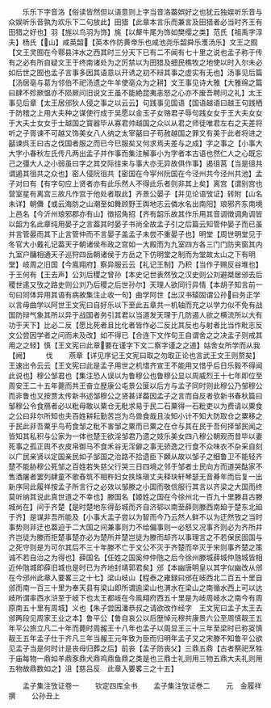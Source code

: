 <!-- { "loadSidebar": true } -->
　　乐乐下字音洛【俗读皆然但以语意则上字当音洛葢娯好之也犹云独娱听乐音与众娱听乐音孰为欢乐下二句放此】田猎【此章本言乐而兼言及田猎者必当时齐王有田猎之好也】羽【旌以鸟羽为饰】旄【以犛牛尾为饰如樊缨之类】范氏【祖禹字淳夫】杨氏【山】咸英韶【英本作防黄帝乐也咸池尧乐韶舜乐濩汤乐】文王之囿【文王灵囿在今鄠县沣水之西其时三分天下已有二不闻有七十里之说也孟子称于传有之必有所自疑文王于终南诸处为之厉禁以为田猎及细民樵牧之地使以时入尔未必如后世之囿也孟子言事多因其语意以开诱之初不辩其事之虚实有无也】汤事见后篇【汤居亳与葛为邻伯不祀汤遗之牛羊使亳众为之耕】文王事见诗大雅【大雅绵之篇曰肆不殄厥愠亦不陨厥问旧说文王虽不能絶昆夷恚怒之心亦不废吾聘问之礼】太王事见后章【太王居邠狄人侵之事之以云云】句践事见国语【国语越语曰越王句践栖于防稽之上用大夫种之谋使行成于吴愿以金玉子女赂君子辱句践女女于王大夫女女于大夫士女女于士越国之寳器毕从寡君帅越国之众以从君之师徒唯君左右之夫差将听之子胥谏不可越又饰美女八人纳之太宰嚭曰子苟赦越国之罪又有美于此者将进之嚭谏呉王曰古之伐国者服之而已今巳服矣又何求焉夫差与之成】字之事之【小事大大字小春秋左氏传凡两出孟子并作事而集注解事小为字者本古语也然仁人之心既忘己之彊大人之小弱虽曰字之其交际往来与事大亦无异故俱作事】遏徂莒【当是徂共谓遏其徂共之众也】密人侵阮徂共【密国在今寜州阮国在今泾州共今泾州共池】孟子对曰有【有字句应上贤者亦有此乐然人不得此乐者则非其上矣】离宫【谓别宫也营室星有离宫三故凡作宫于他处者取此】齐景公晏子【并见论语攷证】转附【山名未详】朝儛【或云海防之山潮至如舞顾野王舆地志云僯水名出南阳】琅邪齐东南境上邑名【今沂州琅邪郡亦有山】徴招角招【齐有韶乐故其作乐用其音调徴调角调皆以韶为名此章纯用晏子之言葢其时晏子书尚全故孟子引之后篇云知管仲晏子而已虽并言管晏而其下止言管仲而不言晏子盖孟子未尝不重晏子也】明堂【周世明堂见于冬官大小戴礼记葢天子朝诸侯布政之宫如一大殿而为九室四方各三门门防夹窗其内九室户牗相通天子巡狩四岳朝诸侯于方岳之下仿明堂之制而为堂故太山之下有明堂】岐周之旧国【今鳯翔府】察异服云云【礼记王制】乃积【当作子赐反谷堆也】于王何有【王去声】公刘后稷之曾孙【本史记世表然攷之汉史则公刘避桀居邠去后稷世逺又攷之路史则公刘乃后稷之后世孙尔】天理人欲同行异情【本胡子知言前一句曰同体异用其语有病故集注止收一句】曲学阿世【出汉书辕固谓公孙曰务正学以言毋曲学以阿世王文宪曰自好乐以下至此五章共一机轴而充之以学力似不免有战国防辩气象其所以异于战国者务引其君以当道发天理于几防遏人欲之横流所以大有功于天下】比必二反【愿比死者且比化者皆作必二反比其反也与射者比当作毗志反文公尝因学者之问而未及改】如不得已【合连下文作句王自谓舍之之决孟子则戒其用之之轻】慎【王文宪曰此章要在谨字下文二察字谨之之道】姑舍女所学而从我【阙】
　　伐
　　燕章【详见序记王文宪曰取之勿取正论也言武王文王则赘矣】王速出令云云【王文宪曰此是孟子用世之机惜齐宣王不能用又惜乎后日乐毅不得闻此说也】穆公邹君也【集注恐人误以为鲁穆公也鲁穆公显以周威烈王十七年即位至周安王二十五年薨而共王奋立歴康公屯景公匽以后方与孟子同时则此穆公乃邹穆公而非鲁也又按贾太传新书述邹穆公之贤甚详葢因孟子之言而自反者欤新书春秋篇曰邹穆公令食鴈者必以粃母敢以粟仓无粃求易于民二石粟得一石粃吏以为费请以粟食之公曰非尔所知也夫百姓耕耘勤苦岂为鸟兽食哉且汝知小计不知大防取仓之粟移之于民此非吾粟乎鸟苟食邹之粃不害邹之粟而已粟之在仓与其在民于吾何择邹民闻之皆知其私积与公家为一体也楚王欲淫邹君乃遗之妓乐美女四八穆公朝观而昔毕以妻死事之孤正舆不衣皮帛御马不食禾谷无淫僻之事无骄逸之行食不众味衣不杂采自刻以广民亲贤以定国亲民如子邹国之治路不拾遗臣下頥从故以邹子之细鲁卫不能轻齐楚不能胁穆公死邹之百姓若失慈父行哭三日四境之邻于邹者士民向方而道哭酤家不售酒屠者罢列肆童不歌舂筑不相杵妇女抶珠瑱丈夫释玦轩琴瑟无音朞年而后复一出新序同此履祥按孟子所言行之必效以邹滕之小国而敬信服行其言以齐梁之大国而终莫听纳其说此真世道之不幸也】滕国名【姬姓之国在今徐州北一百九十里滕县古滕城尚在】间于齐楚【是时楚地东得彭城而齐自济郓以南至薛则滕西南廹于楚东北廹于齐】是谋非吾所能及【小事大孟子尝以为智而今乃云然人鲜不以为迂然攷之当时事势则非迂也葢迫于二大国之间兼事则力不给偏事则一必怒又况事齐则必为齐所并齐岂徒为滕而拒楚事楚亦必为楚所并楚岂徒为滕而却齐以事理言之不若保民固国与之死守则是为可尔其后不三十年滕不亡于文公不灭于齐楚而卒灭于宋则事齐楚之策诚不若自治之为得也】薛国名【任姓之国奚仲仲虺之后今徐州滕城薛城仲虺城皆相近仲虺城即薛旧城也是时已为齐地封靖郭君矣】邠【本幽唐明皇以其字似幽改从邠在今邠州此章入要畧三之十七】梁山岐山【程泰之雍録曰邠在岐西北二百五十里自邠而南一百三十里为奉天县有梁山即所谓逾梁山也渭水在梁山之南循水西上可以达岐所谓率西水浒至于岐下也太王都岐在今鳯翔府西五十里是为岐周岐水之南今有周原南五十里有周城】义也【朱子尝因潘恭叔之请欲改作经字　王文宪曰孟子太王去邠两段见周家王业之本】鲁平公【鲁自哀公以后歴悼元穆共康景六公至周慎靓王五年平公旅立凡二十年而薨时周赧王十八年也孟子以周显王三十三年至梁时已称叜慎靓王五年孟子仕于齐凡三年当赧王元年致为臣而归明年孟子又之宋滕不知鲁平公欲见孟子当是何时计是丧母归葬之后】前丧【孟子防丧父】三鼎五鼎【古者祭祀烹牲于庙每物一鼎如羊鼎豕鼎犬鼎鸡鼎鱼鼎之类是也三鼎士礼则用三物五鼎大夫礼则用五物故鼎数如之】沮【慈吕反　此章入要畧三之十五】










　　孟子集注攷证卷一
　　钦定四库全书
　　孟子集注攷证巻二
　　元　金履祥　撰
　　公孙丑上
